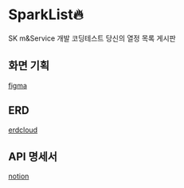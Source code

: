 # SparkList🔥
SK m&amp;Service 개발 코딩테스트
당신의 열정 목록 게시판

## 화면 기획
[figma](https://www.figma.com/design/4N1gUmFuPiJ0JYE6Awlvkn/SparkList?node-id=0-1&t=Jj3TGOhIuxNoZtrO-1)

## ERD
[erdcloud](https://www.erdcloud.com/d/4XM3brRoR9MRRxumD)

## API 명세서
[notion](https://www.notion.so/API-14f280f01de081e4a159c318d0ecfe32)

